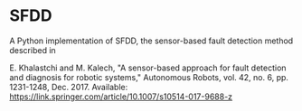 # SFDD

A Python implementation of SFDD, the sensor-based fault detection method described in

E. Khalastchi and M. Kalech, "A sensor-based approach for fault detection and diagnosis for robotic systems," Autonomous Robots, vol. 42, no. 6, pp. 1231-1248, Dec. 2017. Available: https://link.springer.com/article/10.1007/s10514-017-9688-z
